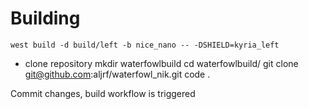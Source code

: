# Building

```
west build -d build/left -b nice_nano -- -DSHIELD=kyria_left

```


- clone repository
mkdir waterfowlbuild
cd waterfowlbuild/
git clone git@github.com:aljrf/waterfowl_nik.git
code .

Commit changes, build workflow is triggered